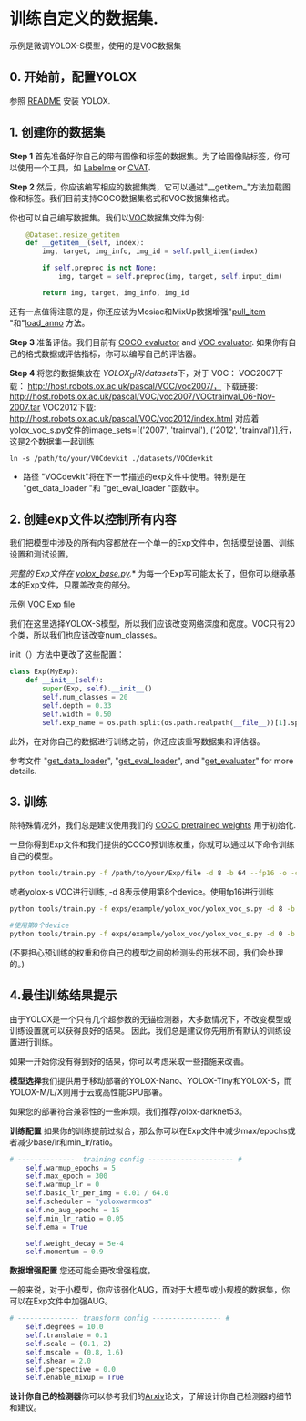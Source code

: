 # 训练自定义的数据集.
示例是微调YOLOX-S模型，使用的是VOC数据集

## 0. 开始前，配置YOLOX
参照 [README](../README.md) 安装 YOLOX.

## 1. 创建你的数据集
**Step 1** 首先准备好你自己的带有图像和标签的数据集。为了给图像贴标签，你可以使用一个工具，如 [Labelme](https://github.com/wkentaro/labelme) or [CVAT](https://github.com/openvinotoolkit/cvat).

**Step 2** 然后，你应该编写相应的数据集类，它可以通过"\_\_getitem\_"方法加载图像和标签。我们目前支持COCO数据集格式和VOC数据集格式。

你也可以自己编写数据集。我们以[VOC](./yolox/data/datasets/voc.py#L151)数据集文件为例:
```python
    @Dataset.resize_getitem
    def __getitem__(self, index):
        img, target, img_info, img_id = self.pull_item(index)

        if self.preproc is not None:
            img, target = self.preproc(img, target, self.input_dim)

        return img, target, img_info, img_id
```

还有一点值得注意的是，你还应该为Mosiac和MixUp数据增强"[pull_item](.../yolox/data/datasets/voc.py#L129) "和"[load_anno](.../yolox/data/datasets/voc.py#L121) 方法。

**Step 3** 准备评估。我们目前有 [COCO evaluator](../yolox/evaluators/coco_evaluator.py) and [VOC evaluator](../yolox/evaluators/voc_evaluator.py).
如果你有自己的格式数据或评估指标，你可以编写自己的评估器。

**Step 4** 将您的数据集放在 $YOLOX_DIR/datasets$下，对于 VOC：
VOC2007下载： http://host.robots.ox.ac.uk/pascal/VOC/voc2007/，  下载链接: http://host.robots.ox.ac.uk/pascal/VOC/voc2007/VOCtrainval_06-Nov-2007.tar
VOC2012下载: http://host.robots.ox.ac.uk/pascal/VOC/voc2012/index.html
对应着yolox_voc_s.py文件的image_sets=[('2007', 'trainval'), ('2012', 'trainval')],行，这是2个数据集一起训练
```shell
ln -s /path/to/your/VOCdevkit ./datasets/VOCdevkit
```
* 路径 "VOCdevkit"将在下一节描述的exp文件中使用。特别是在 "get_data_loader "和 "get_eval_loader "函数中。

## 2. 创建exp文件以控制所有内容
我们把模型中涉及的所有内容都放在一个单一的Exp文件中，包括模型设置、训练设置和测试设置。

*完整的 Exp文件在 [yolox_base.py](../yolox/exp/yolox_base.py).** 为每一个Exp写可能太长了，但你可以继承基本的Exp文件，只覆盖改变的部分。

示例 [VOC Exp file](../exps/example/yolox_voc/yolox_voc_s.py) 

我们在这里选择YOLOX-S模型，所以我们应该改变网络深度和宽度。VOC只有20个类，所以我们也应该改变num_classes。

init（）方法中更改了这些配置：
```python
class Exp(MyExp):
    def __init__(self):
        super(Exp, self).__init__()
        self.num_classes = 20
        self.depth = 0.33
        self.width = 0.50
        self.exp_name = os.path.split(os.path.realpath(__file__))[1].split(".")[0]
```

此外，在对你自己的数据进行训练之前，你还应该重写数据集和评估器。


参考文件 "[get_data_loader](../exps/example/yolox_voc/yolox_voc_s.py#L20)", "[get_eval_loader](../exps/example/yolox_voc/yolox_voc_s.py#L82)", and "[get_evaluator](../exps/example/yolox_voc/yolox_voc_s.py#L113)" for more details.

## 3. 训练
除特殊情况外，我们总是建议使用我们的 [COCO pretrained weights](../README.md) 用于初始化.

一旦你得到Exp文件和我们提供的COCO预训练权重，你就可以通过以下命令训练自己的模型。
```bash
python tools/train.py -f /path/to/your/Exp/file -d 8 -b 64 --fp16 -o -c /path/to/the/pretrained/weights
```
或者yolox-s VOC进行训练, -d 8表示使用第8个device。使用fp16进行训练
```bash
python tools/train.py -f exps/example/yolox_voc/yolox_voc_s.py -d 8 -b 64 --fp16 -o -c model/yolox_s.pth

#使用第0个device
python tools/train.py -f exps/example/yolox_voc/yolox_voc_s.py -d 0 -b 64 --fp16 -o -c model/yolox_s.pth
```

(不要担心预训练的权重和你自己的模型之间的检测头的形状不同，我们会处理的。)

## 4.最佳训练结果提示

由于YOLOX是一个只有几个超参数的无锚检测器，大多数情况下，不改变模型或训练设置就可以获得良好的结果。
因此，我们总是建议你先用所有默认的训练设置进行训练。

如果一开始你没有得到好的结果，你可以考虑采取一些措施来改善。

**模型选择**我们提供用于移动部署的YOLOX-Nano、YOLOX-Tiny和YOLOX-S，而YOLOX-M/L/X则用于云或高性能GPU部署。

如果您的部署符合兼容性的一些麻烦。我们推荐yolox-darknet53。

**训练配置** 如果你的训练提前过拟合，那么你可以在Exp文件中减少max/epochs或者减少base/lr和min_lr/ratio。
```python
# --------------  training config --------------------- #
    self.warmup_epochs = 5
    self.max_epoch = 300
    self.warmup_lr = 0
    self.basic_lr_per_img = 0.01 / 64.0
    self.scheduler = "yoloxwarmcos"
    self.no_aug_epochs = 15
    self.min_lr_ratio = 0.05
    self.ema = True

    self.weight_decay = 5e-4
    self.momentum = 0.9
```

**数据增强配置** 您还可能会更改增强程度。

一般来说，对于小模型，你应该弱化AUG，而对于大模型或小规模的数据集，你可以在Exp文件中加强AUG。
```python
# --------------- transform config ----------------- #
    self.degrees = 10.0
    self.translate = 0.1
    self.scale = (0.1, 2)
    self.mscale = (0.8, 1.6)
    self.shear = 2.0
    self.perspective = 0.0
    self.enable_mixup = True
```

**设计你自己的检测器**你可以参考我们的[Arxiv](https://arxiv.org/abs/2107.08430)论文，了解设计你自己检测器的细节和建议。
